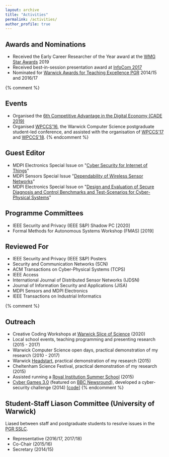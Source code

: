 ```yaml
---
layout: archive
title: "Activities"
permalink: /activities/
author_profile: true
---
```


## Awards and Nominations

 * Received the Early Career Researcher of the Year award at the [WMG Star Awards](https://warwick.ac.uk/fac/sci/wmg/people/athena_swan/starawards/) 2019
 * Received best-in-session presentation award at [InfoCom 2017](https://infocom2017.ieee-infocom.org/)
 * Nominated for [Warwick Awards for Teaching Excellence PGR](https://warwick.ac.uk/services/od/academic-development/wate/watepgrinfo/) 2014/15 and 2016/17

{% comment %}
## Events

 * Organised the [6th Competitive Advantage in the Digital Economy (CADE 2019)](https://warwick.ac.uk/cade19)
 * Organised [WPCCS'16](http://warwick.ac.uk/wpccs16), the Warwick Computer Science postgraduate student-led conference, and assisted with the organisation of [WPCCS'17](http://warwick.ac.uk/wpccs17) and [WPCCS'18](http://warwick.ac.uk/wpccs18).
{% endcomment %}

## Guest Editor

 * MDPI Electronics Special Issue on "[Cyber Security for Internet of Things](https://www.mdpi.com/journal/electronics/special_issues/cyber_security_iot)"
 * MDPI Sensors Special Issue "[Dependability of Wireless Sensor Networks](https://www.mdpi.com/journal/sensors/special_issues/Dependability_WSN)"
 * MDPI Electronics Special Issue on "[Design and Evaluation of Secure Diagnosis and Control Benchmarks and Test-Scenarios for Cyber-Physical Systems](https://www.mdpi.com/journal/electronics/special_issues/design_evaluation_cyber-physical)"

## Programme Committees

 * IEEE Security and Privacy (IEEE S&P) Shadow PC [2020]
 * Formal Methods for Autonomous Systems Workshop (FMAS) [2019]

## Reviewed For

 * IEEE Security and Privacy (IEEE S&P) Posters
 * Security and Communication Networks (SCN)
 * ACM Transactions on Cyber-Physical Systems (TCPS)
 * IEEE Access
 * International Journal of Distributed Sensor Networks (IJDSN)
 * Journal of Information Security and Applications (JISA)
 * MDPI Sensors and MDPI Electronics
 * IEEE Transactions on Industrial Informatics

{% comment %}
## Outreach

 * Creative Coding Workshops at [Warwick Slice of Science](https://warwick.ac.uk/newsandevents/pressreleases/warwick_is_slicing/) (2020)
 * Local school events, teaching programming and presenting research (2015 - 2017)
 * Warwick Computer Science open days, practical demonstration of my research (2010 - 2017)
 * Warwick [Headstart](https://warwickcsdmheadstart.wordpress.com/page/4/), practical demonstration of my research (2015)
 * Cheltenham Science Festival, practical demonstration of my research (2015)
 * Assisted running a [Royal Institution Summer School](https://www.rigb.org/whats-on/events-2015/august/summer-school-2015-making-robots-robots) (2015)
 * [Cyber Games 3.0](https://warwick.ac.uk/fac/sci/dcs/news/?newsItem=094d43454aca447a014acf964ec958f5) (featured on [BBC Newsround](https://www.bbc.co.uk/newsround/30780263)), developed a cyber-security challenge (2014) [[code](https://github.com/WarwickDCSiLab/arduino-morse-code)]
{% endcomment %}

## Student-Staff Liason Committee (University of Warwick)

Liased between staff and postgraduate students to resolve issues in the [PGR SSLC](https://warwick.ac.uk/fac/sci/dcs/research/doctoralstudies/pgr-intranet/pgrsslc).
 * Representative (2016/17, 2017/18)
 * Co-Chair (2015/16)
 * Secretary (2014/15)
